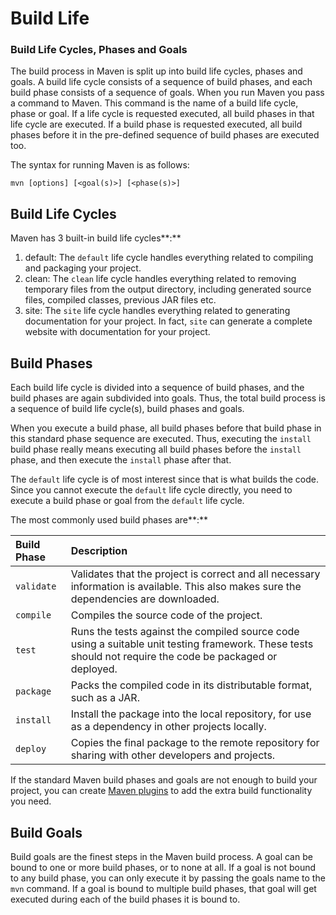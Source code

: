 # Build Life

### **Build Life Cycles, Phases and Goals**

The build process in Maven is split up into build life cycles, phases and goals. A build life cycle consists of a sequence of build phases, and each build phase consists of a sequence of goals. When you run Maven you pass a command to Maven. This command is the name of a build life cycle, phase or goal. If a life cycle is requested executed, all build phases in that life cycle are executed. If a build phase is requested executed, all build phases before it in the pre-defined sequence of build phases are executed too.

The syntax for running Maven is as follows:

```text
mvn [options] [<goal(s)>] [<phase(s)>]
```

## **Build Life Cycles** 

Maven has 3 built-in build life cycles**:**

1. default:  The `default` life cycle handles everything related to compiling and packaging your project. 
2. clean:  The `clean` life cycle handles everything related to removing temporary files from the output directory, including generated source files, compiled classes, previous JAR files etc. 
3. site:  The `site` life cycle handles everything related to generating documentation for your project. In fact, `site` can generate a complete website with documentation for your project.

## **Build Phases**

Each build life cycle is divided into a sequence of build phases, and the build phases are again subdivided into goals. Thus, the total build process is a sequence of build life cycle\(s\), build phases and goals.

 When you execute a build phase, all build phases before that build phase in this standard phase sequence are executed. Thus, executing the `install` build phase really means executing all build phases before the `install` phase, and then execute the `install` phase after that.

 The `default` life cycle is of most interest since that is what builds the code. Since you cannot execute the `default` life cycle directly, you need to execute a build phase or goal from the `default` life cycle.

The most commonly used build phases are**:**

| Build Phase | Description |
| :--- | :--- |
| `validate` | Validates that the project is correct and all necessary information is available. This also makes sure the dependencies are downloaded. |
| `compile` | Compiles the source code of the project. |
| `test` | Runs the tests against the compiled source code using a suitable unit testing framework. These tests should not require the code be packaged or deployed. |
| `package` | Packs the compiled code in its distributable format, such as a JAR. |
| `install` | Install the package into the local repository, for use as a dependency in other projects locally. |
| `deploy` | Copies the final package to the remote repository for sharing with other developers and projects. |

 If the standard Maven build phases and goals are not enough to build your project, you can create [Maven plugins](http://tutorials.jenkov.com/maven/maven-tutorial.html#maven-plugins) to add the extra build functionality you need.

##  **Build Goals**

 Build goals are the finest steps in the Maven build process. A goal can be bound to one or more build phases, or to none at all. If a goal is not bound to any build phase, you can only execute it by passing the goals name to the `mvn` command. If a goal is bound to multiple build phases, that goal will get executed during each of the build phases it is bound to.



